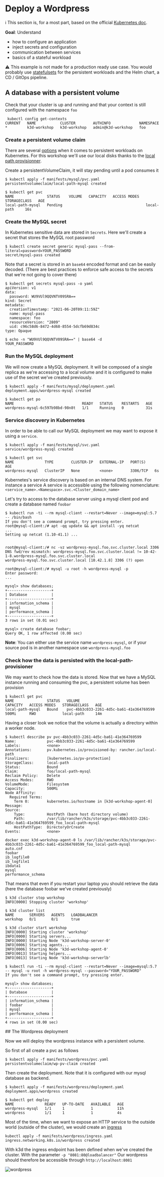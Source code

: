 # Deploy a Wordpress

:information_source: This section is, for a most part, based on the official [Kubernetes doc](https://kubernetes.io/docs/tutorials/stateful-application/mysql-wordpress-persistent-volume/).

**Goal**: Understand
* how to configure an application
* inject secrets and configuration
* communication between services
* basics of a stateful workload

:warning: This example is not made for a production ready use case. You would probably use [statefulsets](https://kubernetes.io/docs/concepts/workloads/controllers/statefulset/) for the persistent workloads and the Helm chart, a CD / GitOps pipeline.

## A database with a persistent volume

Check that your cluster is up and running and that your context is still configured with the namespace `foo`

```console
 kubectl config get-contexts
CURRENT   NAME           CLUSTER        AUTHINFO             NAMESPACE
*         k3d-workshop   k3d-workshop   admin@k3d-workshop   foo
```

### Create a persistent volume claim

There are several [options](https://kubernetes.io/docs/concepts/storage/persistent-volumes/#types-of-persistent-volumes) when it comes to persistent workloads on Kubernetes. For this workshop we'll use our local disks thanks to the [local path provisionner](https://github.com/rancher/local-path-provisioner).

Create a persistentVolumeClaim, it will stay pending until a pod consumes it

```console
$ kubectl apply -f manifests/mysql/pvc.yaml
persistentvolumeclaim/local-path-mysql created

$ kubectl get pvc
NAME               STATUS    VOLUME   CAPACITY   ACCESS MODES   STORAGECLASS   AGE
local-path-mysql   Pending                                      local-path     16s
```

### Create the MySQL secret

In Kubernetes sensitive data are stored in `Secrets`. Here we'll create a secret that stores the MySQL root password

```console
$ kubectl create secret generic mysql-pass --from-literal=password=YOUR_PASSWORD
secret/mysql-pass created
```

Note that a secret is stored in an `base64` encoded format and can be easily decoded. (There are best practices to enforce safe access to the secrets that we're not going to cover there)

```console
$ kubectl get secrets mysql-pass -o yaml
apiVersion: v1
data:
  password: WU9VUl9QQVNTV09SRA==
kind: Secret
metadata:
  creationTimestamp: "2021-06-20T09:11:59Z"
  name: mysql-pass
  namespace: foo
  resourceVersion: "2809"
  uid: c96c58d6-8472-4d68-8554-5dcfb69d834c
type: Opaque

$ echo -n "WU9VUl9QQVNTV09SRA==" | base64 -d
YOUR_PASSWORD
```

### Run the MySQL deployment

We will now create a MySQL deployment. It will be composed of a single replica as we're accessing to a local volume and it is configured to make use of the secret we've created previously.

```console
$ kubectl apply -f manifests/mysql/deployment.yaml
deployment.apps/wordpress-mysql created

$ kubectl get po
NAME                               READY   STATUS    RESTARTS   AGE
wordpress-mysql-6c597b98bd-98n8t   1/1     Running   0          31s
```

### Service discovery in Kubernetes

In order to be able to call our MySQL deployment we may want to expose it using a `service`.

```console
$ kubectl apply -f manifests/mysql/svc.yaml
service/wordpress-mysql created

$ kubectl get svc
NAME              TYPE        CLUSTER-IP   EXTERNAL-IP   PORT(S)    AGE
wordpress-mysql   ClusterIP   None         <none>        3306/TCP   6s
```

Kubernetes's service discovery is based on an internal DNS system. For instance a service A service is accessible using the following nomenclature: `<service_name>.<Namespace>.svc.<Cluster_domain_name>`

Let's try to access to the database server using a mysql client pod and create a database named `foobar`

```console
$ kubectl run -ti --rm mysql-client --restart=Never --image=mysql:5.7 -- /bin/bash
If you don't see a command prompt, try pressing enter.
root@mysql-client:/# apt -qq update && apt install -yq netcat
...
Setting up netcat (1.10-41.1) ...


root@mysql-client:/# nc -vz wordpress-mysql.foo.svc.cluster.local 3306
DNS fwd/rev mismatch: wordpress-mysql.foo.svc.cluster.local != 10-42-1-8.wordpress-mysql.foo.svc.cluster.local
wordpress-mysql.foo.svc.cluster.local [10.42.1.8] 3306 (?) open

root@mysql-client:/# mysql -u root -h wordpress-mysql -p
Enter password:
...

mysql> show databases;
+--------------------+
| Database           |
+--------------------+
| information_schema |
| mysql              |
| performance_schema |
+--------------------+
3 rows in set (0.01 sec)

mysql> create database foobar;
Query OK, 1 row affected (0.00 sec)
```

**Note**: You can either use the service name `wordpress-mysql`, or if your source pod is in another namespace use `wordpress-mysql.foo`

### Check how the data is persisted with the local-path-provisioner

We may want to check how the data is stored.
Now that we have a MySQL instance running and consuming the pvc, a persistent volume has been provision

```console
$ kubectl get pvc
NAME               STATUS   VOLUME                                     CAPACITY   ACCESS MODES   STORAGECLASS   AGE
local-path-mysql   Bound    pvc-4bb3c033-2261-4d5c-ba61-41e364769599   500Mi      RWO            local-path     14m
```

Having a closer look we notice that the volume is actually a directory within a worker node.

```console
$ kubectl describe pv pvc-4bb3c033-2261-4d5c-ba61-41e364769599
Name:              pvc-4bb3c033-2261-4d5c-ba61-41e364769599
Labels:            <none>
Annotations:       pv.kubernetes.io/provisioned-by: rancher.io/local-path
Finalizers:        [kubernetes.io/pv-protection]
StorageClass:      local-path
Status:            Bound
Claim:             foo/local-path-mysql
Reclaim Policy:    Delete
Access Modes:      RWO
VolumeMode:        Filesystem
Capacity:          500Mi
Node Affinity:
  Required Terms:
    Term 0:        kubernetes.io/hostname in [k3d-workshop-agent-0]
Message:
Source:
    Type:          HostPath (bare host directory volume)
    Path:          /var/lib/rancher/k3s/storage/pvc-4bb3c033-2261-4d5c-ba61-41e364769599_foo_local-path-mysql
    HostPathType:  DirectoryOrCreate
Events:            <none>
```

```console
docker exec k3d-workshop-agent-0 ls /var/lib/rancher/k3s/storage/pvc-4bb3c033-2261-4d5c-ba61-41e364769599_foo_local-path-mysql
auto.cnf
foobar
ib_logfile0
ib_logfile1
ibdata1
mysql
performance_schema
```

That means that even if you restart your laptop you should retrieve the data (here the database foobar we've created previously)

```console
$ k3d cluster stop workshop
INFO[0000] Stopping cluster 'workshop'

$ k3d cluster list
NAME       SERVERS   AGENTS   LOADBALANCER
workshop   0/1       0/1      true

$ k3d cluster start workshop
INFO[0000] Starting cluster 'workshop'
INFO[0000] Starting servers...
INFO[0000] Starting Node 'k3d-workshop-server-0'
INFO[0006] Starting agents...
INFO[0006] Starting Node 'k3d-workshop-agent-0'
INFO[0013] Starting helpers...
INFO[0013] Starting Node 'k3d-workshop-serverlb'

$ kubectl run -ti --rm mysql-client --restart=Never --image=mysql:5.7 -- mysql -u root -h wordpress-mysql --password="YOUR_PASSWORD"
If you don't see a command prompt, try pressing enter.

mysql> show databases;
+--------------------+
| Database           |
+--------------------+
| information_schema |
| foobar             |
| mysql              |
| performance_schema |
+--------------------+
4 rows in set (0.00 sec)
```

## The Wordpress deployment

Now we will deploy the wordpress instance with a persistent volume.

So first of all create a pvc as follows

```console
$ kubectl apply -f manifests/wordpress/pvc.yaml
persistentvolumeclaim/wp-pv-claim created
```

Then create the deployment. Note that it is configured with our mysql database as backend.

```console
$ kubectl apply -f manifests/wordpress/deployment.yaml
deployment.apps/wordpress created

$ kubectl get deploy
NAME              READY   UP-TO-DATE   AVAILABLE   AGE
wordpress-mysql   1/1     1            1           11h
wordpress         1/1     1            1           4s
```

Most of the time, when we want to expose an HTTP service to the outside world (outside of the cluster), we would create an [ingress](https://kubernetes.io/docs/concepts/services-networking/ingress/)

```console
kubectl apply -f manifests/wordpress/ingress.yaml
ingress.networking.k8s.io/wordpress created
```

With k3d the ingress endpoint has been defined when we've created the cluster. With the parameter `-p "8081:80@loadbalancer"`
Our wordpress should therefore be accessible through `http://localhost:8081`

![wordpress](images/wordpress.png)